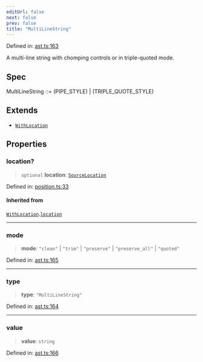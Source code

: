 ```yaml
---
editUrl: false
next: false
prev: false
title: "MultiLineString"
---
```


Defined in: [ast.ts:163](https://github.com/rcs-agents/rcs-lang/blob/68cb652ba691370490e2f22c44219c82067584e3/packages/ast/src/ast.ts#L163)

A multi-line string with chomping controls or in triple-quoted mode.

## Spec

MultiLineString ::= (PIPE_STYLE) | (TRIPLE_QUOTE_STYLE)

## Extends

- [`WithLocation`](/api/ast/interfaces/withlocation/)

## Properties

### location?

> `optional` **location**: [`SourceLocation`](/api/ast/interfaces/sourcelocation/)

Defined in: [position.ts:33](https://github.com/rcs-agents/rcs-lang/blob/68cb652ba691370490e2f22c44219c82067584e3/packages/ast/src/position.ts#L33)

#### Inherited from

[`WithLocation`](/api/ast/interfaces/withlocation/).[`location`](/api/ast/interfaces/withlocation/#location)

***

### mode

> **mode**: `"clean"` \| `"trim"` \| `"preserve"` \| `"preserve_all"` \| `"quoted"`

Defined in: [ast.ts:165](https://github.com/rcs-agents/rcs-lang/blob/68cb652ba691370490e2f22c44219c82067584e3/packages/ast/src/ast.ts#L165)

***

### type

> **type**: `"MultiLineString"`

Defined in: [ast.ts:164](https://github.com/rcs-agents/rcs-lang/blob/68cb652ba691370490e2f22c44219c82067584e3/packages/ast/src/ast.ts#L164)

***

### value

> **value**: `string`

Defined in: [ast.ts:166](https://github.com/rcs-agents/rcs-lang/blob/68cb652ba691370490e2f22c44219c82067584e3/packages/ast/src/ast.ts#L166)

